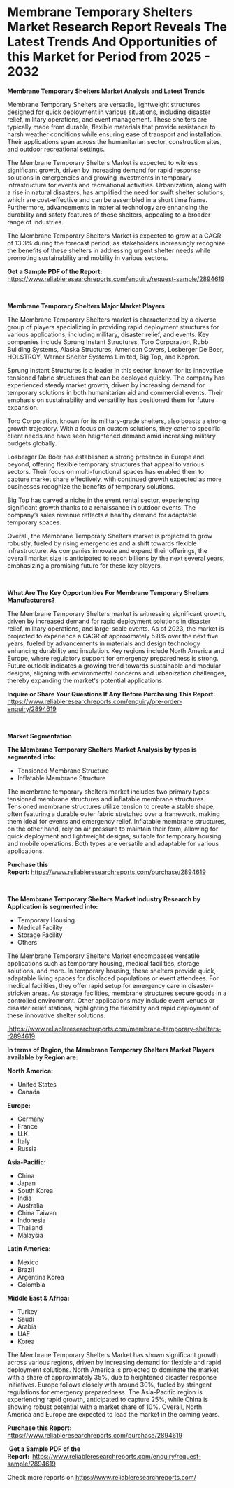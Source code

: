 <p><h1>Membrane Temporary Shelters Market Research Report Reveals The Latest Trends And Opportunities of this Market for Period from 2025 - 2032</h1></p><p><strong>Membrane Temporary Shelters Market Analysis and Latest Trends</strong></p>
<p><p>Membrane Temporary Shelters are versatile, lightweight structures designed for quick deployment in various situations, including disaster relief, military operations, and event management. These shelters are typically made from durable, flexible materials that provide resistance to harsh weather conditions while ensuring ease of transport and installation. Their applications span across the humanitarian sector, construction sites, and outdoor recreational settings.</p><p>The Membrane Temporary Shelters Market is expected to witness significant growth, driven by increasing demand for rapid response solutions in emergencies and growing investments in temporary infrastructure for events and recreational activities. Urbanization, along with a rise in natural disasters, has amplified the need for swift shelter solutions, which are cost-effective and can be assembled in a short time frame. Furthermore, advancements in material technology are enhancing the durability and safety features of these shelters, appealing to a broader range of industries.</p><p>The Membrane Temporary Shelters Market is expected to grow at a CAGR of 13.3% during the forecast period, as stakeholders increasingly recognize the benefits of these shelters in addressing urgent shelter needs while promoting sustainability and mobility in various sectors.</p></p>
<p><strong>Get a Sample PDF of the Report:&nbsp;</strong> <a href="https://www.reliableresearchreports.com/enquiry/request-sample/2894619?utm_campaign=3183&utm_medium=2&utm_source=Github&utm_content=ia&utm_term=15032025&utm_id=membrane-temporary-shelters">https://www.reliableresearchreports.com/enquiry/request-sample/2894619</a></p>
<p>&nbsp;</p>
<p><strong>Membrane Temporary Shelters Major Market Players</strong></p>
<p><p>The Membrane Temporary Shelters market is characterized by a diverse group of players specializing in providing rapid deployment structures for various applications, including military, disaster relief, and events. Key companies include Sprung Instant Structures, Toro Corporation, Rubb Building Systems, Alaska Structures, American Covers, Losberger De Boer, HOLSTROY, Warner Shelter Systems Limited, Big Top, and Kopron.</p><p>Sprung Instant Structures is a leader in this sector, known for its innovative tensioned fabric structures that can be deployed quickly. The company has experienced steady market growth, driven by increasing demand for temporary solutions in both humanitarian aid and commercial events. Their emphasis on sustainability and versatility has positioned them for future expansion.</p><p>Toro Corporation, known for its military-grade shelters, also boasts a strong growth trajectory. With a focus on custom solutions, they cater to specific client needs and have seen heightened demand amid increasing military budgets globally.</p><p>Losberger De Boer has established a strong presence in Europe and beyond, offering flexible temporary structures that appeal to various sectors. Their focus on multi-functional spaces has enabled them to capture market share effectively, with continued growth expected as more businesses recognize the benefits of temporary solutions.</p><p>Big Top has carved a niche in the event rental sector, experiencing significant growth thanks to a renaissance in outdoor events. The company’s sales revenue reflects a healthy demand for adaptable temporary spaces.</p><p>Overall, the Membrane Temporary Shelters market is projected to grow robustly, fueled by rising emergencies and a shift towards flexible infrastructure. As companies innovate and expand their offerings, the overall market size is anticipated to reach billions by the next several years, emphasizing a promising future for these key players.</p></p>
<p>&nbsp;</p>
<p><strong>What Are The Key Opportunities For Membrane Temporary Shelters Manufacturers?</strong></p>
<p><p>The Membrane Temporary Shelters market is witnessing significant growth, driven by increased demand for rapid deployment solutions in disaster relief, military operations, and large-scale events. As of 2023, the market is projected to experience a CAGR of approximately 5.8% over the next five years, fueled by advancements in materials and design technology enhancing durability and insulation. Key regions include North America and Europe, where regulatory support for emergency preparedness is strong. Future outlook indicates a growing trend towards sustainable and modular designs, aligning with environmental concerns and urbanization challenges, thereby expanding the market's potential applications.</p></p>
<p><strong>Inquire or Share Your Questions If Any Before Purchasing This Report:</strong> <a href="https://www.reliableresearchreports.com/enquiry/pre-order-enquiry/2894619?utm_campaign=3183&utm_medium=2&utm_source=Github&utm_content=ia&utm_term=15032025&utm_id=membrane-temporary-shelters">https://www.reliableresearchreports.com/enquiry/pre-order-enquiry/2894619</a></p>
<p>&nbsp;</p>
<p><strong>Market Segmentation</strong></p>
<p><strong>The Membrane Temporary Shelters Market Analysis by types is segmented into:</strong></p>
<p><ul><li>Tensioned Membrane Structure</li><li>Inflatable Membrane Structure</li></ul></p>
<p><p>The membrane temporary shelters market includes two primary types: tensioned membrane structures and inflatable membrane structures. Tensioned membrane structures utilize tension to create a stable shape, often featuring a durable outer fabric stretched over a framework, making them ideal for events and emergency relief. Inflatable membrane structures, on the other hand, rely on air pressure to maintain their form, allowing for quick deployment and lightweight designs, suitable for temporary housing and mobile operations. Both types are versatile and adaptable for various applications.</p></p>
<p><strong>Purchase this Report:&nbsp;</strong><a href="https://www.reliableresearchreports.com/purchase/2894619?utm_campaign=3183&utm_medium=2&utm_source=Github&utm_content=ia&utm_term=15032025&utm_id=membrane-temporary-shelters">https://www.reliableresearchreports.com/purchase/2894619</a></p>
<p>&nbsp;</p>
<p><strong>The Membrane Temporary Shelters Market Industry Research by Application is segmented into:</strong></p>
<p><ul><li>Temporary Housing</li><li>Medical Facility</li><li>Storage Facility</li><li>Others</li></ul></p>
<p><p>The Membrane Temporary Shelters Market encompasses versatile applications such as temporary housing, medical facilities, storage solutions, and more. In temporary housing, these shelters provide quick, adaptable living spaces for displaced populations or event attendees. For medical facilities, they offer rapid setup for emergency care in disaster-stricken areas. As storage facilities, membrane structures secure goods in a controlled environment. Other applications may include event venues or disaster relief stations, highlighting the flexibility and rapid deployment of these innovative shelter solutions.</p></p>
<p><a href="https://www.reliableresearchreports.com/membrane-temporary-shelters-r2894619?utm_campaign=3183&utm_medium=2&utm_source=Github&utm_content=ia&utm_term=15032025&utm_id=membrane-temporary-shelters">&nbsp;https://www.reliableresearchreports.com/membrane-temporary-shelters-r2894619</a></p>
<p><strong>In terms of Region, the Membrane Temporary Shelters Market Players available by Region are:</strong></p>
<p>
    <p> <strong> North America: </strong>
        <ul>
            <li>United States</li>
            <li>Canada</li>
        </ul>
        </p> 
    <p> <strong> Europe: </strong>
        <ul>
            <li>Germany</li>
            <li>France</li>
            <li>U.K.</li>
            <li>Italy</li>
            <li>Russia</li>
        </ul>
        </p> 
    <p> <strong> Asia-Pacific: </strong>
        <ul>
            <li>China</li>
            <li>Japan</li>
            <li>South Korea</li>
            <li>India</li>
            <li>Australia</li>
            <li>China Taiwan</li>
            <li>Indonesia</li>
            <li>Thailand</li>
            <li>Malaysia</li>
        </ul>
        </p> 
    <p> <strong> Latin America: </strong>
        <ul>
            <li>Mexico</li>
            <li>Brazil</li>
            <li>Argentina Korea</li>
            <li>Colombia</li>
        </ul>
        </p> 
    <p> <strong> Middle East & Africa: </strong>
        <ul>
            <li>Turkey</li>
            <li>Saudi</li>
            <li>Arabia</li>
            <li>UAE</li>
            <li>Korea</li>
        </ul>
    </p>
    </p>
<p><p>The Membrane Temporary Shelters Market has shown significant growth across various regions, driven by increasing demand for flexible and rapid deployment solutions. North America is projected to dominate the market with a share of approximately 35%, due to heightened disaster response initiatives. Europe follows closely with around 30%, fueled by stringent regulations for emergency preparedness. The Asia-Pacific region is experiencing rapid growth, anticipated to capture 25%, while China is showing robust potential with a market share of 10%. Overall, North America and Europe are expected to lead the market in the coming years.</p></p>
<p><strong>Purchase this Report: </strong><a href="https://www.reliableresearchreports.com/purchase/2894619?utm_campaign=3183&utm_medium=2&utm_source=Github&utm_content=ia&utm_term=15032025&utm_id=membrane-temporary-shelters">https://www.reliableresearchreports.com/purchase/2894619</a></p>
<p>&nbsp;<strong>Get a Sample PDF of the Report:&nbsp;&nbsp;</strong><a href="https://www.reliableresearchreports.com/enquiry/request-sample/2894619?utm_campaign=3183&utm_medium=2&utm_source=Github&utm_content=ia&utm_term=15032025&utm_id=membrane-temporary-shelters">https://www.reliableresearchreports.com/enquiry/request-sample/2894619</a></p>
<p><strong></strong></p>
<p>Check more reports on <a href="https://www.reliableresearchreports.com/?utm_campaign=3183&utm_medium=2&utm_source=Github&utm_content=ia&utm_term=15032025&utm_id=membrane-temporary-shelters">https://www.reliableresearchreports.com/</a></p>